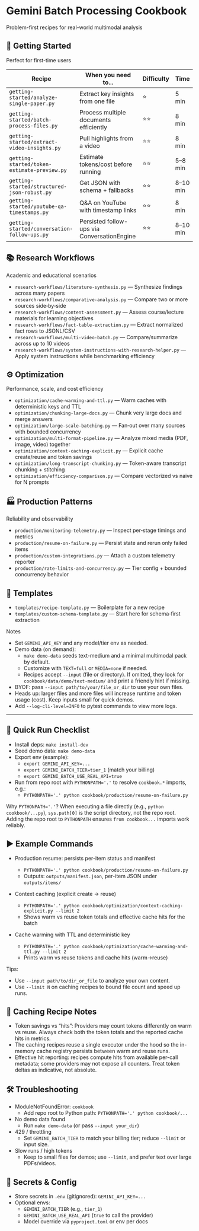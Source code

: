# Gemini Batch Processing Cookbook

Problem-first recipes for real-world multimodal analysis

## 🚀 Getting Started

Perfect for first-time users

| Recipe | When you need to... | Difficulty | Time |
|--------|----------------------|------------|------|
| `getting-started/analyze-single-paper.py` | Extract key insights from one file | ⭐ | 5 min |
| `getting-started/batch-process-files.py` | Process multiple documents efficiently | ⭐⭐ | 8 min |
| `getting-started/extract-video-insights.py` | Pull highlights from a video | ⭐⭐ | 8 min |
| `getting-started/token-estimate-preview.py` | Estimate tokens/cost before running | ⭐⭐ | 5–8 min |
| `getting-started/structured-json-robust.py` | Get JSON with schema + fallbacks | ⭐⭐ | 8–10 min |
| `getting-started/youtube-qa-timestamps.py` | Q&A on YouTube with timestamp links | ⭐⭐ | 8 min |
| `getting-started/conversation-follow-ups.py` | Persisted follow-ups via ConversationEngine | ⭐⭐ | 8–10 min |

## 📚 Research Workflows

Academic and educational scenarios

- `research-workflows/literature-synthesis.py` — Synthesize findings across many papers
- `research-workflows/comparative-analysis.py` — Compare two or more sources side‑by‑side
- `research-workflows/content-assessment.py` — Assess course/lecture materials for learning objectives
- `research-workflows/fact-table-extraction.py` — Extract normalized fact rows to JSONL/CSV
- `research-workflows/multi-video-batch.py` — Compare/summarize across up to 10 videos
- `research-workflows/system-instructions-with-research-helper.py` — Apply system instructions while benchmarking efficiency

## ⚙️ Optimization

Performance, scale, and cost efficiency

- `optimization/cache-warming-and-ttl.py` — Warm caches with deterministic keys and TTL
- `optimization/chunking-large-docs.py` — Chunk very large docs and merge answers
- `optimization/large-scale-batching.py` — Fan‑out over many sources with bounded concurrency
- `optimization/multi-format-pipeline.py` — Analyze mixed media (PDF, image, video) together
- `optimization/context-caching-explicit.py` — Explicit cache create/reuse and token savings
- `optimization/long-transcript-chunking.py` — Token-aware transcript chunking + stitching
- `optimization/efficiency-comparison.py` — Compare vectorized vs naive for N prompts

## 🏭 Production Patterns

Reliability and observability

- `production/monitoring-telemetry.py` — Inspect per‑stage timings and metrics
- `production/resume-on-failure.py` — Persist state and rerun only failed items
- `production/custom-integrations.py` — Attach a custom telemetry reporter
- `production/rate-limits-and-concurrency.py` — Tier config + bounded concurrency behavior

## 🧩 Templates

- `templates/recipe-template.py` — Boilerplate for a new recipe
- `templates/custom-schema-template.py` — Start here for schema‑first extraction

Notes

- Set `GEMINI_API_KEY` and any model/tier env as needed.
- Demo data (on demand):
  - `make demo-data` seeds text-medium and a minimal multimodal pack by default.
  - Customize with `TEXT=full` or `MEDIA=none` if needed.
  - Recipes accept `--input` (file or directory). If omitted, they look for `cookbook/data/demo/text-medium/` and print a friendly hint if missing.
- BYOF: pass `--input path/to/your/file_or_dir` to use your own files.
- Heads up: larger files and more files will increase runtime and token usage (cost). Keep inputs small for quick demos.
- Add `--log-cli-level=INFO` to pytest commands to view more logs.

---

## 🧭 Quick Run Checklist

- Install deps: `make install-dev`
- Seed demo data: `make demo-data`
- Export env (example):
  - `export GEMINI_API_KEY=...`
  - `export GEMINI_BATCH_TIER=tier_1` (match your billing)
  - `export GEMINI_BATCH_USE_REAL_API=true`
- Run from repo root with `PYTHONPATH='.'` to resolve `cookbook.*` imports, e.g.:
  - `PYTHONPATH='.' python cookbook/production/resume-on-failure.py`

Why `PYTHONPATH='.'`? When executing a file directly (e.g., `python cookbook/...py`),
`sys.path[0]` is the script directory, not the repo root. Adding the repo root to
`PYTHONPATH` ensures `from cookbook...` imports work reliably.

## ▶️ Example Commands

- Production resume: persists per-item status and manifest
  - `PYTHONPATH='.' python cookbook/production/resume-on-failure.py`
  - Outputs: `outputs/manifest.json`, per-item JSON under `outputs/items/`

- Context caching (explicit create → reuse)
  - `PYTHONPATH='.' python cookbook/optimization/context-caching-explicit.py --limit 2`
  - Shows warm vs reuse token totals and effective cache hits for the batch

- Cache warming with TTL and deterministic key
  - `PYTHONPATH='.' python cookbook/optimization/cache-warming-and-ttl.py --limit 2`
  - Prints warm vs reuse tokens and cache hits (warm→reuse)

Tips:

- Use `--input path/to/dir_or_file` to analyze your own content.
- Use `--limit N` on caching recipes to bound file count and speed up runs.

## 🧠 Caching Recipe Notes

- Token savings vs “hits”: Providers may count tokens differently on warm vs reuse.
  Always check both the token totals and the reported cache hits in metrics.
- The caching recipes reuse a single executor under the hood so the in-memory
  cache registry persists between warm and reuse runs.
- Effective hit reporting: recipes compute hits from available per-call metadata;
  some providers may not expose all counters. Treat token deltas as indicative, not absolute.

## 🛠️ Troubleshooting

- ModuleNotFoundError: `cookbook`
  - Add repo root to Python path: `PYTHONPATH='.' python cookbook/...`
- No demo data found
  - Run `make demo-data` (or pass `--input your_dir`)
- 429 / throttling
  - Set `GEMINI_BATCH_TIER` to match your billing tier; reduce `--limit` or input size.
- Slow runs / high tokens
  - Keep to small files for demos; use `--limit`, and prefer text over large PDFs/videos.

## 🔐 Secrets & Config

- Store secrets in `.env` (gitignored): `GEMINI_API_KEY=...`
- Optional envs:
  - `GEMINI_BATCH_TIER` (e.g., `tier_1`)
  - `GEMINI_BATCH_USE_REAL_API` (`true` to call the provider)
  - Model override via `pyproject.toml` or env per docs
